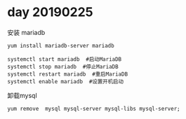 # day 20190225

安装 mariadb

```
yum install mariadb-server mariadb 
```

```
systemctl start mariadb  #启动MariaDB
systemctl stop mariadb  #停止MariaDB
systemctl restart mariadb  #重启MariaDB
systemctl enable mariadb  #设置开机启动
```

卸载mysql

```
yum remove  mysql mysql-server mysql-libs mysql-server;
```

